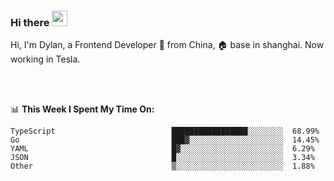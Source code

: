 ### Hi there <img src="https://media.giphy.com/media/hvRJCLFzcasrR4ia7z/giphy.gif" width="25px">

<!-- ![visitors](https://visitor-badge.glitch.me/badge?page_id=dislfyer.dislfyer) -->

Hi, I'm Dylan, a Frontend Developer 🚀 from China, 🏠 base in shanghai. Now working in Tesla.

<br/>
<br/>

📊 **This Week I Spent My Time On:**


<!--START_SECTION:waka-->

```text
TypeScript                          █████████████████░░░░░░░░  68.99%
Go                                  ███▓░░░░░░░░░░░░░░░░░░░░░  14.45%
YAML                                █▓░░░░░░░░░░░░░░░░░░░░░░░  6.29%
JSON                                █░░░░░░░░░░░░░░░░░░░░░░░░  3.34%
Other                               ▒░░░░░░░░░░░░░░░░░░░░░░░░  1.88%
```

<!--END_SECTION:waka-->

<!--
**About Me:**
 -->
